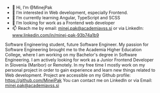- 👋 Hi, I’m @MinejPak
- 👀 I’m interested in Web development, especially Frontend.
- 🌱 I’m currently learning Angular, TypeScript and SCSS
- 💞️ I’m looking for work as a Frontend web developer
- 📫 Reach me by email: minej.pak@academiavss.si or via LinkedIn: www.linkedin.com/in/minej-pak-93b74a1b9

Software Engineering student, future Software Engineer. My passion for Software Engineering brought me to the Academia Higher Education College, where I am working on my Bachelor's degree in Software Engineering. 
I am actively looking for work as a Junior Frontend Developer in Slovenia (Maribor) or Remotely. In my free time I mostly work on my personal project in order to gain experience and learn new things related to Web development. Project are accessible on my Github profile: https://github.com/MinejPak
You can contact me on LinkedIn or via Email: minej.pak@academiavss.si

<!---
MinejPak/MinejPak is a ✨ special ✨ repository because its `README.md` (this file) appears on your GitHub profile.
You can click the Preview link to take a look at your changes.
--->
